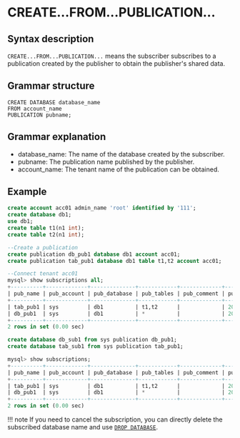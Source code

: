 # **CREATE...FROM...PUBLICATION...**

## **Syntax description**

`CREATE...FROM...PUBLICATION...` means the subscriber subscribes to a publication created by the publisher to obtain the publisher's shared data.

## **Grammar structure**

```
CREATE DATABASE database_name
FROM account_name
PUBLICATION pubname;
```

## Grammar explanation

- database_name: The name of the database created by the subscriber.
- pubname: The publication name published by the publisher.
- account_name: The tenant name of the publication can be obtained.

## **Example**

```sql
create account acc01 admin_name 'root' identified by '111';
create database db1;
use db1;
create table t1(n1 int);
create table t2(n1 int);

--Create a publication
create publication db_pub1 database db1 account acc01;
create publication tab_pub1 database db1 table t1,t2 account acc01;

--Connect tenant acc01
mysql> show subscriptions all;
+----------+-------------+--------------+------------+-------------+---------------------+----------+----------+--------+
| pub_name | pub_account | pub_database | pub_tables | pub_comment | pub_time            | sub_name | sub_time | status |
+----------+-------------+--------------+------------+-------------+---------------------+----------+----------+--------+
| tab_pub1 | sys         | db1          | t1,t2      |             | 2024-10-25 17:06:06 | NULL     | NULL     |      0 |
| db_pub1  | sys         | db1          | *          |             | 2024-10-25 17:05:54 | NULL     | NULL     |      0 |
+----------+-------------+--------------+------------+-------------+---------------------+----------+----------+--------+
2 rows in set (0.00 sec)

create database db_sub1 from sys publication db_pub1;
create database tab_sub1 from sys publication tab_pub1;

mysql> show subscriptions;
+----------+-------------+--------------+------------+-------------+---------------------+----------+---------------------+--------+
| pub_name | pub_account | pub_database | pub_tables | pub_comment | pub_time            | sub_name | sub_time            | status |
+----------+-------------+--------------+------------+-------------+---------------------+----------+---------------------+--------+
| tab_pub1 | sys         | db1          | t1,t2      |             | 2024-10-25 17:06:06 | tab_sub1 | 2024-10-25 17:09:24 |      0 |
| db_pub1  | sys         | db1          | *          |             | 2024-10-25 17:05:54 | db_sub1  | 2024-10-25 17:09:23 |      0 |
+----------+-------------+--------------+------------+-------------+---------------------+----------+---------------------+--------+
2 rows in set (0.00 sec)
```

!!! note
    If you need to cancel the subscription, you can directly delete the subscribed database name and use [`DROP DATABASE`](drop-database.md).